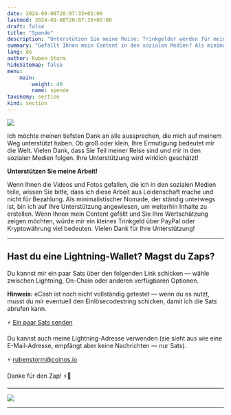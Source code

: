 ```yaml
---
date: 2024-09-08T20:07:33+03:00
lastmod: 2024-09-08T20:07:33+03:00
draft: false
title: "Spende"
description: "Unterstützen Sie meine Reise: Trinkgelder werden für meine nomadischen Abenteuer geschätzt!"
summary: "Gefällt Ihnen mein Content in den sozialen Medien? Als minimalistischer Nomade erstelle ich Inhalte aus Leidenschaft und schätze jede Unterstützung, die Sie mir anbieten können. Ein kleines Trinkgeld über PayPal oder Kryptowährung hilft mir, meine Reise fortzusetzen. Vielen Dank!"
lang: de
author: Ruben Storm
hideSitemap: false
menu: 
    main:
        weight: 40
        name: spende
taxonomy: section
kind: section
---
```

![][HeaderImage]

Ich möchte meinen tiefsten Dank an alle aussprechen, die mich auf meinem Weg unterstützt haben. Ob groß oder klein, Ihre Ermutigung bedeutet mir die Welt. Vielen Dank, dass Sie Teil meiner Reise sind und mir in den sozialen Medien folgen. Ihre Unterstützung wird wirklich geschätzt!

**Unterstützen Sie meine Arbeit!**

Wenn Ihnen die Videos und Fotos gefallen, die ich in den sozialen Medien teile, wissen Sie bitte, dass ich diese Arbeit aus Leidenschaft mache und nicht für Bezahlung. Als minimalistischer Nomade, der ständig unterwegs ist, bin ich auf Ihre Unterstützung angewiesen, um weiterhin Inhalte zu erstellen. Wenn Ihnen mein Content gefällt und Sie Ihre Wertschätzung zeigen möchten, würde mir ein kleines Trinkgeld über PayPal oder Kryptowährung viel bedeuten. Vielen Dank für Ihre Unterstützung!

---

## Hast du eine Lightning-Wallet? Magst du Zaps?

Du kannst mir ein paar Sats über den folgenden Link schicken — wähle zwischen Lightning, On-Chain oder anderen verfügbaren Optionen.

**Hinweis:** eCash ist noch nicht vollständig getestet — wenn du es nutzt, musst du mir eventuell den Einlösecodestring schicken, damit ich die Sats abrufen kann.

⚡ [Ein paar Sats senden](https://coinos.io/rubenstorm)

Du kannst auch meine Lightning-Adresse verwenden (sie sieht aus wie eine E-Mail-Adresse, empfängt aber keine Nachrichten — nur Sats).

⚡ [rubenstorm@coinos.io](mailto:rubenstorm@coinos.io)

Danke für den Zap! ⚡💛

---



![][defMyImage]

---

[HeaderImage]: /images/header-donation.webp
[defMyImage]: /images/me/PXL_20220107_100952067.webp